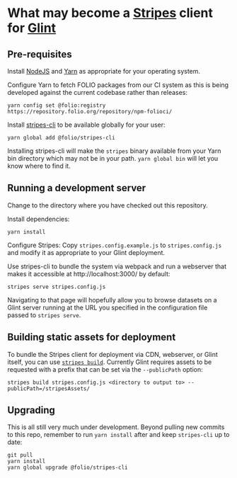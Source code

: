 # What may become a [Stripes](https://github.com/folio-org/stripes-core/) client for [Glint](https://github.com/indexdata/glint)

## Pre-requisites

Install [NodeJS](https://nodejs.org/) and [Yarn](https://yarnpkg.com/) as appropriate for your operating system. 

Configure Yarn to fetch FOLIO packages from our CI system as this is being developed against the current codebase rather than releases:
```
yarn config set @folio:registry https://repository.folio.org/repository/npm-folioci/
```

Install [stripes-cli](https://github.com/folio-org/stripes-cli/) to be available globally for your user:
```
yarn global add @folio/stripes-cli
```

Installing stripes-cli will make the `stripes` binary available from your Yarn bin directory which may not be in your path. `yarn global bin` will let you know where to find it.

## Running a development server

Change to the directory where you have checked out this repository.

Install dependencies:
```
yarn install
```

Configure Stripes: Copy `stripes.config.example.js` to `stripes.config.js` and modify it as appropriate to your Glint deployment.

Use stripes-cli to bundle the system via webpack and run a webserver that makes it accessible at http://localhost:3000/ by default:
```
stripes serve stripes.config.js
```

Navigating to that page will hopefully allow you to browse datasets on a Glint server running at the URL you specified in the configuration file passed to `stripes serve`.

## Building static assets for deployment

To bundle the Stripes client for deployment via CDN, webserver, or Glint itself, you can use [`stripes build`](https://github.com/folio-org/stripes-cli/blob/master/doc/commands.md#build-command). Currently Glint requires assets to be requested with a prefix that can be set via the `--publicPath` option:
```
stripes build stripes.config.js <directory to output to> --publicPath=/stripesAssets/
```

## Upgrading

This is all still very much under development. Beyond pulling new commits to this repo, remember to run `yarn install` after and keep `stripes-cli` up to date:
```
git pull
yarn install
yarn global upgrade @folio/stripes-cli
```
